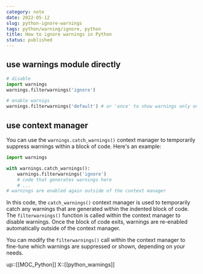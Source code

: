```yaml
---
category: note
date: 2022-05-12
slug: python-ignore-warnings
tags: python/warning/ignore, python
title: How to ignore warnings in Python
status: published
---
```

## use warnings module directly
```python
# disable
import warnings
warnings.filterwarnings('ignore')

# enable warnigs
warnings.filterwarnings('default') # or 'once' to show warnings only once
```

## use context manager
You can use the `warnings.catch_warnings()` context manager to temporarily suppress warnings within a block of code. Here's an example:

```python
import warnings

with warnings.catch_warnings():
    warnings.filterwarnings('ignore')
    # code that generates warnings here
    # ...
# warnings are enabled again outside of the context manager

```

In this code, the `catch_warnings()` context manager is used to temporarily catch any warnings that are generated within the indented block of code. The `filterwarnings()` function is called within the context manager to disable warnings. Once the block of code exits, warnings are re-enabled automatically outside of the context manager.

You can modify the `filterwarnings()` call within the context manager to fine-tune which warnings are suppressed or shown, depending on your needs.

up::[[MOC_Python]]
X::[[python_warnings]]

